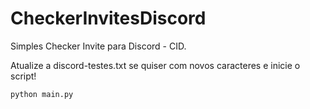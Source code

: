 # CheckerInvitesDiscord

Simples Checker Invite para Discord - CID.

Atualize a discord-testes.txt se quiser com novos caracteres e inicie o script!

```
python main.py
```
